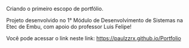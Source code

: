 Criando o primeiro escopo de portfólio.

Projeto desenvolvido no 1° Módulo de Desenvolvimento de Sistemas na Etec de Embu,
com apoio do professor Luis Felipe!

Você pode acessar o link neste link:
https://paulzzrx.github.io/Portfolio
